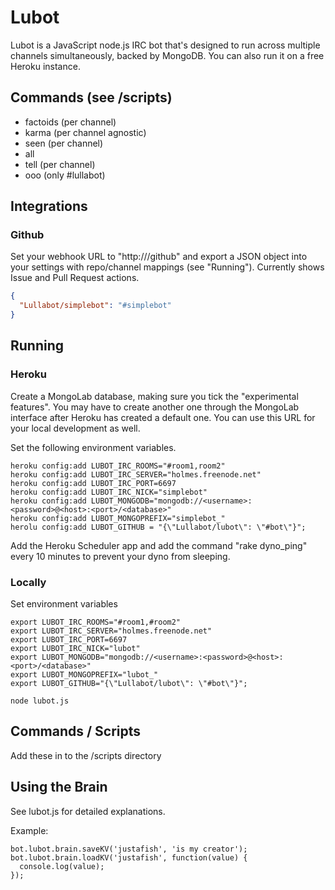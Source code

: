 # Lubot
Lubot is a JavaScript node.js IRC bot that's designed to run across multiple channels simultaneously, backed by MongoDB. You can also run it on a free Heroku instance.

## Commands (see /scripts)
- factoids (per channel)
- karma (per channel agnostic)
- seen (per channel)
- all
- tell (per channel)
- ooo (only #lullabot)

## Integrations
### Github
Set your webhook URL to "http://<your-domain>/github" and export a JSON object into your settings with repo/channel mappings (see "Running"). Currently shows Issue and Pull Request actions.

```json
{
  "Lullabot/simplebot": "#simplebot"
}
```

## Running
### Heroku
Create a MongoLab database, making sure you tick the "experimental features". You may have to create another one through the MongoLab interface after Heroku has created a default one. You can use this URL for your local development as well.

Set the following environment variables.
```
heroku config:add LUBOT_IRC_ROOMS="#room1,room2"
heroku config:add LUBOT_IRC_SERVER="holmes.freenode.net"
heroku config:add LUBOT_IRC_PORT=6697
heroku config:add LUBOT_IRC_NICK="simplebot"
heroku config:add LUBOT_MONGODB="mongodb://<username>:<password>@<host>:<port>/<database>"
heroku config:add LUBOT_MONGOPREFIX="simplebot_"
herolu config:add LUBOT_GITHUB = "{\"Lullabot/lubot\": \"#bot\"}";
```

Add the Heroku Scheduler app and add the command "rake dyno_ping" every 10 minutes to prevent your dyno from sleeping.

### Locally
Set environment variables

```
export LUBOT_IRC_ROOMS="#room1,#room2"
export LUBOT_IRC_SERVER="holmes.freenode.net"
export LUBOT_IRC_PORT=6697
export LUBOT_IRC_NICK="lubot"
export LUBOT_MONGODB="mongodb://<username>:<password>@<host>:<port>/<database>"
export LUBOT_MONGOPREFIX="lubot_"
export LUBOT_GITHUB="{\"Lullabot/lubot\": \"#bot\"}";
```

```
node lubot.js
```

## Commands / Scripts
Add these in to the /scripts directory

## Using the Brain
See lubot.js for detailed explanations.


Example:

```
bot.lubot.brain.saveKV('justafish', 'is my creator');
bot.lubot.brain.loadKV('justafish', function(value) {
  console.log(value);
});
```